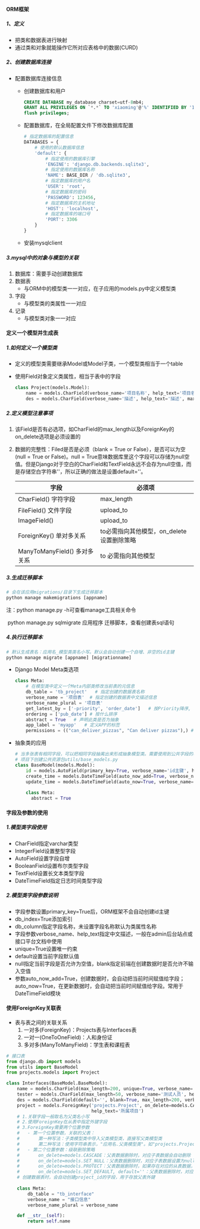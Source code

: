#### ORM框架

##### 1、定义

- 把类和数据表进行映射
- 通过类和对象就能操作它所对应表格中的数据(CURD)

##### 2、创建数据库连接

- 配置数据库连接信息

  - 创建数据库和用户

    ```sql
    CREATE DATABASE my_database charset=utf-8mb4;
    GRANT ALL PRIVILEGES ON `*.*` TO 'xiaoming'@'%' IDENTIFIED BY '123456';
    flush privileges; 
    ```

  - 配置数据库，在全局配置文件下修改数据库配置

    ```python
    # 指定数据库的配置信息
    DATABASES = {
        # 使用的默认数据库信息
        'default': {
            # 指定使用的数据库引擎
            'ENGINE': 'django.db.backends.sqlite3',
            # 指定使用的数据库名称
            'NAME': BASE_DIR / 'db.sqlite3',
            # 指定数据库的用户名
            'USER': 'root',
            # 指定数据库的密码
            'PASSWORD': 123456,
            # 指定数据库的主机地址
            'HOST': 'localhost',
            # 指定数据库的端口号
            'PORT': 3306
        }
    }
    ```

  - 安装mysqlclient

##### 3.mysql中的对象与模型的关联

1. 数据库：需要手动创建数据库
2. 数据表
   - 与ORM中的模型类一一对应，在子应用的models.py中定义模型类
3. 字段
   - 与模型类的类属性一一对应
4. 记录
   - 与模型类对象一一对应

#### 定义一个模型并生成表

##### 1.如何定义一个模型类

- 定义的模型类需要继承Model或Model子类，一个模型类相当于一个table

- 使用Field对象定义类属性，相当于表中的字段

  ```python
  class Project(models.Model):
      name = models.CharField(verbose_name='项目名称', help_text='项目名称', max_length=200, unique=True)
      des = models.CharField(verbose_name='描述', help_text='描述', max_length=200, null=True, blank=True, default='')
  ```

##### 2.定义模型注意事项

1. 该Field是否有必选项，如CharField的max_length以及ForeignKey的on_delete选项是必须设置的

2. 数据的完整性：Filed是否是必须（blank = True or False），是否可以为空(null = True or False)。null = True意味数据库里这个字段可以存储为null空值。但是Django对于空白的CharField和TextField永远不会存为null空值，而是存储空白字符串''，所以正确的做法是设置default=''。

   | 字段                          | 必须项                                    |
   | ----------------------------- | ----------------------------------------- |
   | CharField() 字符字段          | max_length                                |
   | FileField() 文件字段          | upload_to                                 |
   | ImageField()                  | upload_to                                 |
   | ForeignKey()  单对多关系      | to必需指向其他模型，on_delete设置删除策略 |
   | ManyToManyField()  多对多关系 | to 必需指向其他模型                       |

##### 3.生成迁移脚本

```python
# 会在该应用migrations/目录下生成迁移脚本
python manage makemigrations [appname]
```

注：python manage.py -h可查看manage工具相关命令

​		python manage.py sqlmigrate 应用程序 迁移脚本，查看创建表sql语句

##### 4.执行迁移脚本

```python
# 默认生成表名：应用名_模型类类名小写。默认会自动创建一个自增、非空的id主键
python manage migrate [appname] [migrationname]
```

- Django Model Meta类选项

  ```python
  class Meta:
      # 在模型类中定义一个Meta内部类修改当前表的元信息
      db_table = 'tb_project'	# 指定创建的数据表名称
      verbose_name = '项目表'	# 指定创建的数据表中文描述信息
      verbose_name_plural = '项目表'
      get_latest_by = ['-priority', 'order_date']	# 按Priority降序, order_date升序排列.
      ordering = ['pub_date'] # 按什么排序
      abstract = True	# 声明此类是否为抽象
      app_label = 'myapp'	# 定义APP的标签
      permissions = (("can_deliver_pizzas", "Can deliver pizzas"),)	# 添加授权	
  ```

- 抽象类的应用

  ```python
  # 当多张表有相同字段，可以把相同字段抽离出来形成抽象模型类。需要使用到公共字段的模型类继承抽象模型类即可。
  # 项目下创建公共资源包utils/base_models.py
  class BaseModel(models.Model):
      id = models.AutoField(primary_key=True, verbose_name='id主键', help_text='id主键')
      create_time = models.DateTimeField(auto_now_add=True, verbose_name='创建时间', help_text='创建时间')
      update_time = models.DateTimeField(auto_now=True, verbose_name='更新时间', help_text='更新时间')
      
      class Meta:
      	abstract = True	
  ```

#### 字段及参数的使用

##### 1.模型类字段使用

- CharField指定varchar类型
- IntegerField设置整型字段
- AutoField设置字段自增
- BooleanField设置布尔类型字段
- TextField设置长文本类型字段
- DateTimeField指定日志时间类型字段

##### 2.模型类字段参数说明

- 字段参数设置primary_key=True后，ORM框架不会自动创建id主键
- db_index=True添加索引
- db_column指定字段名称，未设置字段名称默认为类属性名称
- 字段参数verbose_name、help_text指定中文描述，一般在admin后台站点或接口平台文档中使用
- unique=True设置唯一约束
- default设置当前字段默认值
- null指定当前字段是否允许为空值，blank指定前端在创建数据时是否允许不输入空值
- 参数auto_now_add=True，创建数据时，会自动把当前时间赋值给字段；auto_now=True，在更新数据时，会自动把当前时间赋值给字段。常用于DateTimeField模块

#### 使用ForeignKey关联表

- 表与表之间的关联关系
  1. 一对多(ForeignKey)：Projects表与Interfaces表
  2. 一对一(OneToOneField)：人和身份证
  3. 多对多(ManyToManyField)：学生表和课程表

```python
# 接口表
from django.db import models
from utils import BaseModel
from projects.models import Project

class Interfaces(BaseModel.BaseModel):
    name = models.CharField(max_length=200, unique=True, verbose_name='接口名称', help_text='接口名称')
    tester = models.CharField(max_length=50, verbose_name='测试人员', help_text='测试人员')
    des = models.CharField(default='', blank=True, max_length=200, verbose_name='接口描述', help_text='接口描述')
    project = models.ForeignKey('projects.Project', on_delete=models.CASCADE, related_name='interface',
                                help_text='所属项目')
    # 1.关联字段一般取名为父类名小写
    # 2.使用ForeignKey在从表中指定外键字段
    # 3.ForeignKey需要两个位置参数
    #	- 第一个位置参数，关联的父表：
    #		第一种写法：子类模型类中导入父类模型类，直接写父类模型类
    #		第二种写法：使用字符串表示，"应用名.父类模型类"。如"projects.Projects"
    #	- 第二个位置参数：级联删除策略
    #		on_delete=models.CASCADE：父表数据删除时，对应子表数据会自动删除
    #		on_delete=models.SET_NULL：父表数据删除时，对应子表数据设置为null
    #		on_delete=models.PROTECT：父表数据删除时，如果存在对应的从表数据，会抛出异常
    #		on_delete=models.SET_DEFAULT, default=''：父表数据删除时，对应子表数据设置为默认值
    # 创建数据表时，会自动创建project_id的字段，用于存放父表外键
    
    class Meta:
        db_table = "tb_interface"
        verbose_name = "接口信息"
        verbose_name_plural = verbose_name

    def __str__(self):
        return self.name
```

